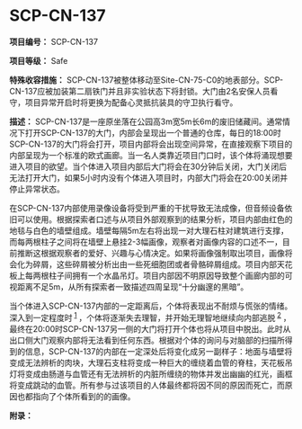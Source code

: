 # SCP-CN-137

**项目编号：**  SCP-CN-137

**项目等级：**  Safe

**特殊收容措施：**  SCP-CN-137被整体移动至Site-CN-75-C0的地表部分。SCP-CN-137应被加装第二扇铁门并且非实验状态下将封锁。大门由2名安保人员看守，项目异常开启时将更换为配备心灵抵抗装具的守卫执行看守。

**描述：**  SCP-CN-137是一座原坐落在公园高3m宽5m长6m的废旧储藏间。通常情况下打开SCP-CN-137的大门，内部会呈现出一个普通的仓库，每日的18:00时SCP-CN-137的大门将会打开，项目内部将会出现空间异常，在直接观察下项目的内部呈现为一个标准的欧式画廊。当一名人类靠近项目门口时，该个体将涌现想要进入项目的欲望。当个体进入项目内部后大门将会在30分钟后关闭，大门关闭后无法打开大门，如果5小时内没有个体进入项目时，内部大门将会在20:00关闭并停止异常状态。

在SCP-CN-137内部使用录像设备将受到严重的干扰导致无法成像，但音频设备依旧可以使用。根据探索者口述与从项目外部观察到的结果分析，项目内部由红色的地毯与白色的墙壁组成。墙壁每隔5m左右将出现一对大理石柱对建筑进行支撑，而每两根柱子之间将在墙壁上悬挂2-3幅画像，观察者对画像内容的口述不一，目前推断这根据观察者的爱好、兴趣与心情决定。如果将画像强制取出项目，画像将会化为碎屑，这些碎屑被分析出由一些死细胞团或者骨骼碎屑组成。项目内部天花板上每两根柱子间拥有一个水晶吊灯。项目内部因不明原因导致整个画廊内部的可视距离不足5m，从所有探索者一致描述四周呈现“十分幽邃的黑暗”。

当个体进入SCP-CN-137内部的一定距离后，个体将表现出不耐烦与慌张的情绪。深入到一定程度时<sup class='footnoteref'>
 <a shape='rect' class='footnoteref' id='footnoteref-1' href='javascript:;' onclick='WIKIDOT.page.utils.scrollToReference(&apos;footnote-1&apos;)'>1</a>
</sup>，个体将逐渐失去理智，并开始无理智地继续向内部逃脱<sup class='footnoteref'>
 <a shape='rect' class='footnoteref' id='footnoteref-2' href='javascript:;' onclick='WIKIDOT.page.utils.scrollToReference(&apos;footnote-2&apos;)'>2</a>
</sup>，最终在20:00时SCP-CN-137另一侧的大门将打开个体也将从项目中脱出。此时从出口侧大门观察内部将无法看到任何东西。根据对个体的询问与对脑部的扫描所得到的信息，SCP-CN-137的内部在一定深处后将变化成另一副样子：地面与墙壁将变成无法辨析的肉块，大理石支柱将变成一种巨大的缠绕着血管的脊柱，天花板吊灯将变成由肠道与血管还有无法辨析的内脏所缠绕的物体并发出幽幽的红光，画框将变成跳动的血管。所有参与过该项目的人体最终都将因不同的原因而死亡，而原因也都指向了个体所看到的的画像。

**附录：** 




